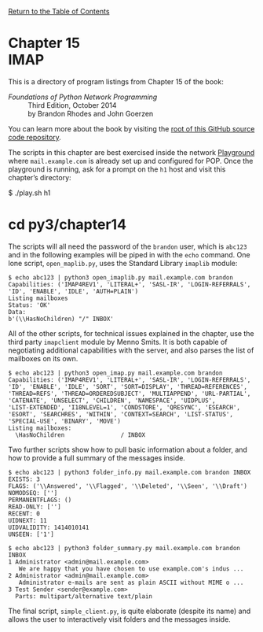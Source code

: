 [Return to the Table of Contents](https://github.com/brandon-rhodes/fopnp#readme)

# Chapter 15<br>IMAP

This is a directory of program listings from Chapter 15 of the book:

<dl>
<dt><i>Foundations of Python Network Programming</i></dt>
<dd>
Third Edition, October 2014<br>
by Brandon Rhodes and John Goerzen
</dd>
</dl>

You can learn more about the book by visiting the
[root of this GitHub source code repository](https://github.com/brandon-rhodes/fopnp#readme).

The scripts in this chapter are best exercised inside the network
[Playground](../../playground#readme) where `mail.example.com` is
already set up and configured for POP.  Once the playground is running,
ask for a prompt on the `h1` host and visit this chapter’s directory:

$ ./play.sh h1

# cd py3/chapter14

The scripts will all need the password of the `brandon` user, which is
`abc123` and in the following examples will be piped in with the `echo`
command.  One lone script, `open_maplib.py`, uses the Standard Library
`imaplib` module:

```
$ echo abc123 | python3 open_imaplib.py mail.example.com brandon
Capabilities: ('IMAP4REV1', 'LITERAL+', 'SASL-IR', 'LOGIN-REFERRALS',
'ID', 'ENABLE', 'IDLE', 'AUTH=PLAIN')
Listing mailboxes 
Status: 'OK'
Data:
b'(\\HasNoChildren) "/" INBOX'
```

All of the other scripts, for technical issues explained in the chapter,
use the third party `imapclient` module by Menno Smits.  It is both
capable of negotiating additional capabilities with the server, and also
parses the list of mailboxes on its own.

```
$ echo abc123 | python3 open_imap.py mail.example.com brandon
Capabilities: ('IMAP4REV1', 'LITERAL+', 'SASL-IR', 'LOGIN-REFERRALS',
'ID', 'ENABLE', 'IDLE', 'SORT', 'SORT=DISPLAY', 'THREAD=REFERENCES',
'THREAD=REFS', 'THREAD=ORDEREDSUBJECT', 'MULTIAPPEND', 'URL-PARTIAL',
'CATENATE', 'UNSELECT', 'CHILDREN', 'NAMESPACE', 'UIDPLUS',
'LIST-EXTENDED', 'I18NLEVEL=1', 'CONDSTORE', 'QRESYNC', 'ESEARCH',
'ESORT', 'SEARCHRES', 'WITHIN', 'CONTEXT=SEARCH', 'LIST-STATUS',
'SPECIAL-USE', 'BINARY', 'MOVE')
Listing mailboxes:
  \HasNoChildren                / INBOX
```

Two further scripts show how to pull basic information about a folder,
and how to provide a full summary of the messages inside.

```
$ echo abc123 | python3 folder_info.py mail.example.com brandon INBOX
EXISTS: 3
FLAGS: ('\\Answered', '\\Flagged', '\\Deleted', '\\Seen', '\\Draft')
NOMODSEQ: ['']
PERMANENTFLAGS: ()
READ-ONLY: ['']
RECENT: 0
UIDNEXT: 11
UIDVALIDITY: 1414010141
UNSEEN: ['1']
```

```
$ echo abc123 | python3 folder_summary.py mail.example.com brandon INBOX
1 Administrator <admin@mail.example.com>
   We are happy that you have chosen to use example.com's indus ...
2 Administrator <admin@mail.example.com>
   Administrator e-mails are sent as plain ASCII without MIME o ...
3 Test Sender <sender@example.com>
  Parts: multipart/alternative text/plain
```

The final script, `simple_client.py`, is quite elaborate (despite its
name) and allows the user to interactively visit folders and the
messages inside.
